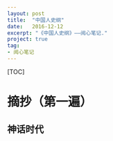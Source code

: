 ```yaml
---
layout: post
title:  "中国人史纲"
date:   2016-12-12
excerpt: "《中国人史纲》——阅心笔记."
project: true
tag:
- 阅心笔记 
---
```


[TOC]

# 摘抄（第一遍）

## 神话时代
